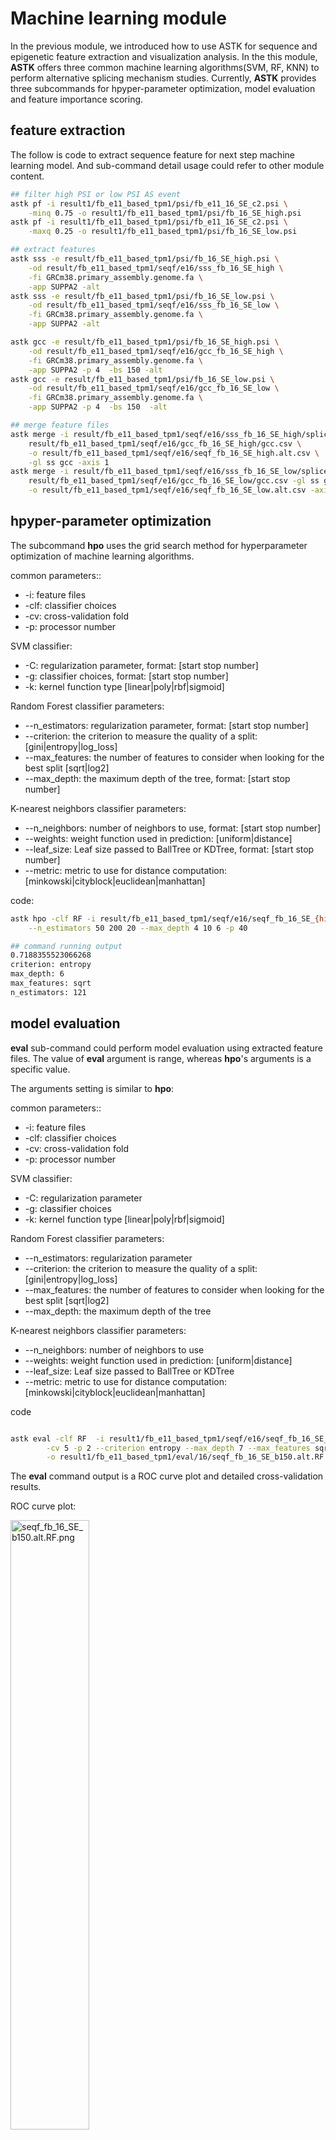 # Machine learning module

In the previous module, we introduced how to use ASTK for sequence and epigenetic feature extraction and visualization analysis. 
In the this module, **ASTK** offers three common machine learning algorithms(SVM, RF, KNN) to perform alternative splicing mechanism studies. 
Currently, **ASTK** provides three subcommands for hpyper-parameter optimization, model evaluation and feature importance scoring.


## feature extraction

The follow is code to extract sequence feature for next step machine learning model. And sub-command detail usage could refer to other module content.

```bash
## filter high PSI or low PSI AS event
astk pf -i result1/fb_e11_based_tpm1/psi/fb_e11_16_SE_c2.psi \
    -minq 0.75 -o result1/fb_e11_based_tpm1/psi/fb_16_SE_high.psi
astk pf -i result1/fb_e11_based_tpm1/psi/fb_e11_16_SE_c2.psi \
    -maxq 0.25 -o result1/fb_e11_based_tpm1/psi/fb_16_SE_low.psi

## extract features
astk sss -e result/fb_e11_based_tpm1/psi/fb_16_SE_high.psi \
    -od result/fb_e11_based_tpm1/seqf/e16/sss_fb_16_SE_high \
    -fi GRCm38.primary_assembly.genome.fa \
    -app SUPPA2 -alt 
astk sss -e result/fb_e11_based_tpm1/psi/fb_16_SE_low.psi \
    -od result/fb_e11_based_tpm1/seqf/e16/sss_fb_16_SE_low \
    -fi GRCm38.primary_assembly.genome.fa \
    -app SUPPA2 -alt

astk gcc -e result/fb_e11_based_tpm1/psi/fb_16_SE_high.psi \
    -od result/fb_e11_based_tpm1/seqf/e16/gcc_fb_16_SE_high \
    -fi GRCm38.primary_assembly.genome.fa \
    -app SUPPA2 -p 4  -bs 150 -alt 
astk gcc -e result/fb_e11_based_tpm1/psi/fb_16_SE_low.psi \
    -od result/fb_e11_based_tpm1/seqf/e16/gcc_fb_16_SE_low \
    -fi GRCm38.primary_assembly.genome.fa \
    -app SUPPA2 -p 4  -bs 150  -alt

## merge feature files
astk merge -i result/fb_e11_based_tpm1/seqf/e16/sss_fb_16_SE_high/splice_scores.csv \
    result/fb_e11_based_tpm1/seqf/e16/gcc_fb_16_SE_high/gcc.csv \
    -o result/fb_e11_based_tpm1/seqf/e16/seqf_fb_16_SE_high.alt.csv \
    -gl ss gcc -axis 1  
astk merge -i result/fb_e11_based_tpm1/seqf/e16/sss_fb_16_SE_low/splice_scores.csv \
    result/fb_e11_based_tpm1/seqf/e16/gcc_fb_16_SE_low/gcc.csv -gl ss gcc  \
    -o result/fb_e11_based_tpm1/seqf/e16/seqf_fb_16_SE_low.alt.csv -axis 1  

```

## hpyper-parameter optimization

The subcommand **hpo** uses the grid search method for hyperparameter optimization of machine learning algorithms.

common parameters::

* -i: feature files
* -clf: classifier choices
* -cv: cross-validation fold
* -p: processor number

SVM classifier:

* -C: regularization parameter, format: [start stop number] 
* -g: classifier choices, format: [start stop number] 
* -k: kernel function type [linear|poly|rbf|sigmoid]

Random Forest classifier parameters:

* --n_estimators: regularization parameter, format: [start stop number] 
* --criterion: the criterion to measure the quality of a split: [gini|entropy|log_loss]
* --max_features: the number of features to consider when looking for the best split [sqrt|log2] 
* --max_depth: the maximum depth of the tree, format: [start stop number] 

K-nearest neighbors classifier parameters:

* --n_neighbors: number of neighbors to use, format: [start stop number] 
* --weights:  weight function used in prediction: [uniform|distance] 
* --leaf_size: Leaf size passed to BallTree or KDTree, format: [start stop number] 
* --metric:  metric to use for distance computation: [minkowski|cityblock|euclidean|manhattan]


code:

```bash
astk hpo -clf RF -i result/fb_e11_based_tpm1/seqf/e16/seqf_fb_16_SE_{high,low}.alt.csv \
    --n_estimators 50 200 20 --max_depth 4 10 6 -p 40

## command running output 
0.7188355523066268
criterion: entropy
max_depth: 6
max_features: sqrt
n_estimators: 121    
```


## model evaluation

**eval** sub-command could perform model evaluation using extracted feature files. The value of **eval** argument is range, whereas **hpo**'s arguments is a specific value.

The arguments setting is similar to **hpo**:

common parameters::

* -i: feature files
* -clf: classifier choices
* -cv: cross-validation fold
* -p: processor number

SVM classifier:

* -C: regularization parameter
* -g: classifier choices
* -k: kernel function type [linear|poly|rbf|sigmoid]

Random Forest classifier parameters:

* --n_estimators: regularization parameter
* --criterion: the criterion to measure the quality of a split: [gini|entropy|log_loss]
* --max_features: the number of features to consider when looking for the best split [sqrt|log2] 
* --max_depth: the maximum depth of the tree  

K-nearest neighbors classifier parameters:

* --n_neighbors: number of neighbors to use 
* --weights:  weight function used in prediction: [uniform|distance] 
* --leaf_size: Leaf size passed to BallTree or KDTree 
* --metric:  metric to use for distance computation: [minkowski|cityblock|euclidean|manhattan]


code

```bash

astk eval -clf RF  -i result1/fb_e11_based_tpm1/seqf/e16/seqf_fb_16_SE_{high,low}.alt.csv \
        -cv 5 -p 2 --criterion entropy --max_depth 7 --max_features sqrt --n_estimators 168 \
        -o result1/fb_e11_based_tpm1/eval/16/seqf_fb_16_SE_b150.alt.RF.txt
```
The **eval** command output is a ROC curve plot and detailed cross-validation results.

ROC curve plot:

<img src='static/img/seqf_fb_16_SE_b150.alt.RF.png' alt="seqf_fb_16_SE_b150.alt.RF.png" width="50%" height="50%"></img>

cross-validation results:

```text
                        0                         
0   339  185
1   164  360

      tp   fn   fp   tn   recall  precision  f1-score  
  0   339  185  164  360   0.65     0.67       0.66    
  1   360  164  185  339   0.69     0.66       0.67    
acc                                            0.67
mcc                                            0.33
-------------------------------------------------------
                        1                         
0   332  192
1   168  355

      tp   fn   fp   tn   recall  precision  f1-score  
  0   332  192  168  355   0.63     0.66       0.65    
  1   355  168  192  332   0.68     0.65       0.66    
acc                                            0.66
mcc                                            0.31
-------------------------------------------------------
                        2                         
0   358  166
1   193  330

      tp   fn   fp   tn   recall  precision  f1-score  
  0   358  166  193  330   0.68     0.65       0.67    
  1   330  193  166  358   0.63     0.67       0.65    
acc                                            0.66
mcc                                            0.31
-------------------------------------------------------
                        3                         
0   336  187
1   192  332

      tp   fn   fp   tn   recall  precision  f1-score  
  0   336  187  192  332   0.64     0.64       0.64    
  1   332  192  187  336   0.63     0.64       0.64    
acc                                            0.64
mcc                                            0.28
-------------------------------------------------------
                        4                         
0   356  167
1   164  360

      tp   fn   fp   tn   recall  precision  f1-score  
  0   356  167  164  360   0.68     0.68       0.68    
  1   360  164  167  356   0.69     0.68       0.69    
acc                                            0.68
mcc                                            0.37
-------------------------------------------------------
```

## feature importance

**ASTK** uses Permutation feature importance as the evaluation metric for feature importance. 
And we can use sub-command **fs** in **ASTK**. The classifier arguments setting is similar to **hpo**, and other arguments could be view with `astk fs -h`.

```
astk fs -clf RF  -i result1/fb_e11_based_tpm1/seqf/e16/seqf_fb_16_SE_{high,low}.alt.csv \
        -cv 5 -p 2 --criterion entropy --max_depth 7 --max_features sqrt --n_estimators 168 \
        -o result1/fb_e11_based_tpm1/eval/16/fi_seqf_fb_16_SE_b150.alt.RF.png

```

<img src='static/img/fi_seqf_fb_16_SE_b150.alt.RF.png' alt="fi_seqf_fb_16_SE_b150.alt.RF.png" width="50%" height="50%"></img>
